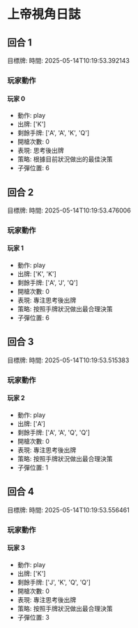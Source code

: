 # 上帝視角日誌


## 回合 1
目標牌: 
時間: 2025-05-14T10:19:53.392143

### 玩家動作

#### 玩家 0
- 動作: play
- 出牌: ['K']
- 剩餘手牌: ['A', 'A', 'K', 'Q']
- 開槍次數: 0
- 表現: 思考後出牌
- 策略: 根據目前狀況做出的最佳決策
- 子彈位置: 6
## 回合 2
目標牌: 
時間: 2025-05-14T10:19:53.476006

### 玩家動作

#### 玩家 1
- 動作: play
- 出牌: ['K', 'K']
- 剩餘手牌: ['A', 'J', 'Q']
- 開槍次數: 0
- 表現: 專注思考後出牌
- 策略: 按照手牌狀況做出最合理決策
- 子彈位置: 6
## 回合 3
目標牌: 
時間: 2025-05-14T10:19:53.515383

### 玩家動作

#### 玩家 2
- 動作: play
- 出牌: ['A']
- 剩餘手牌: ['A', 'A', 'Q', 'Q']
- 開槍次數: 0
- 表現: 專注思考後出牌
- 策略: 按照手牌狀況做出最合理決策
- 子彈位置: 1
## 回合 4
目標牌: 
時間: 2025-05-14T10:19:53.556461

### 玩家動作

#### 玩家 3
- 動作: play
- 出牌: ['K']
- 剩餘手牌: ['J', 'K', 'Q', 'Q']
- 開槍次數: 0
- 表現: 專注思考後出牌
- 策略: 按照手牌狀況做出最合理決策
- 子彈位置: 3
